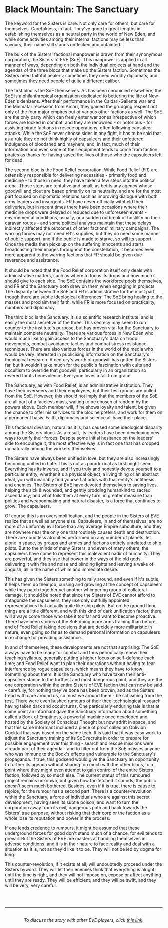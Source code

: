 # Black Mountain: The Sanctuary




<p>
</p>
<p>The keyword for the Sisters is care. Not only care for 
others, but care for themselves. Carefulness, in fact. They've gone to great 
lengths in establishing themselves as a neutral party in the world of New Eden, 
and while some activities among their internal factions may be less than 
savoury, their name still stands unflecked and untainted.</p>
<p>
</p>
<p>The bulk of the Sisters' factional manpower is drawn 
from their synonymous corporation, the Sisters of EVE (SoE). This manpower is 
applied in all manner of ways, depending on both the individual projects at hand 
and the agendas of the three blocs that make up the Sisters faction. Sometimes 
the Sisters need faithful healers; sometimes they need worldly diplomats; and 
sometimes they need people of quite a different caliber.</p>
<p>
</p>
<p>The first bloc is the SoE themselves. As has been 
chronicled elsewhere, the SoE is a philanthropical organization dedicated to 
bettering the life of New Eden's denizens. After their performance in the 
Caldari-Gallente war and the Minmatar recession from Amarr, they gained the 
grudging respect not only of the four major empires but of various other 
factions as well. The SoE are the only party which can freely enter war zones 
irrespective of which forces are locked in combat, and they are renowned - or 
notorious - for assisting pirate factions in rescue operations, often following 
capsuleer attacks. While the SoE never choose sides in any fight, it has to be 
said that as a rule they do not think highly of capsuleers and their unfettered 
indulgence of bloodshed and mayhem; and, in fact, much of their information and 
even some of their equipment tends to come from faction pirates as thanks for 
having saved the lives of those who the capsuleers left for dead.</p>
<p>
</p>
<p>The second bloc is the Food Relief corporation. While 
Food Relief (FR) are ostensibly responsible for delivering necessities - 
primarily food and medicine - to those in need, they have taken a few steps into 
the political arena. Those steps are tentative and small, as befits any agency 
whose goodwill and clout are based primarily on its neutrality, and are for the 
most part focused on diplomatic relations such as improving dialogue with both 
army leaders and insurgents. FR have never officially withheld their deliveries, 
but in recent times there have been occasions where their medicine drops were 
delayed or reduced due to unforeseen events - environmental conditions, usually, 
or a sudden outbreak of hostility on their caravan routes - and some political 
analysts maintain that these delays indirectly affected the outcomes of other 
factions' military campaigns. The warring forces may not need FR's supplies, but 
they do need some manner of public support, and if the public is made to starve, 
so will its support. Once the media then picks up on the suffering innocents and 
starts broadcasting their images throughout the constellation, it becomes even 
more apparent to the warring factions that FR should be given due reverence and 
assistance.</p>
<p>
</p>
<p>It should be noted that the Food Relief corporation 
itself only deals with administrative matters, such as where to focus its drops 
and how much it should give to each side. The SoE contains the workforce pools 
themselves, and FR and the Sanctuary both draw on them when engaging in 
projects. The disparity between the SoE and FR is administrative for the most 
part, though there are subtle ideological differences: The SoE bring healing to 
the masses and proclaim their faith, while FR is more focused on practicality, 
numbers and diplomacy.</p>
<p>
</p>
<p>The third bloc is the Sanctuary. It is a scientific 
research institute, and is easily the most secretive of the three. This secrecy 
may seem to run counter to the institute's purpose, but has proven vital for the 
Sanctuary to maintain complete neutrality. There are various forces in New Eden 
who would much like to gain access to the Sanctuary's data on troop movements, 
combat avoidance tactics and combat stress resistance techniques. There are also 
various forces in the world of the media who would be very interested in 
publicising information on the Sanctuary's theological research. A century's 
worth of goodwill has gotten the Sisters far, but it wouldn't take much for the 
public's fascination with cults and occultism to override that goodwill, 
particularly in an organization so revered for its benevolence. Everyone loves a 
fall from grace.</p>
<p>
</p>
<p>The Sanctuary, as with Food Relief, is an 
administrative institution. They have their overseers and their employees, but 
their test groups are pulled from the SoE. However, this should not imply that 
the members of the SoE are all part of a faceless mass, waiting to be chosen at 
random by the powers above. Each member will, if he shows loyalty and talent, be 
given the chance to offer his services to the bloc he prefers, and work for them 
on a permanent basis. Faith, diplomacy and science all have their place.</p>
<p>
</p>
<p>This factional division, natural as it is, has caused 
some ideological disparity among the Sisters blocs. As a result, its leaders 
have been developing new ways to unify their forces. Despite some initial 
hesitance on the leaders' side to encourage it, the most effective way is in 
fact one that has cropped up naturally among the workers themselves.</p>
<p>
</p>
<p>The Sisters have always been unified in love, but they 
are also increasingly becoming unified in hate. This is not as paradoxical as 
first might seem. Everything has its inverse, and if you truly and honestly 
devote yourself to a particular entity, whether it's a physical object, a living 
thing or an abstract ideal, you will invariably find yourself at odds with that 
entity's antithesis and enemies. The Sisters of EVE have devoted themselves to 
saving lives, helping the sick &amp; wounded, and gently prodding humankind to 
sacred ascendancy; and what foils them at every turn, in greater measure than 
politics and weaponmaking and natural disaster, is a force that continues to 
grow: The capsuleers.</p>
<p>
</p>
<p>Of course this is an oversimplification, and the 
people in the Sisters of EVE realize that as well as anyone else. Capsuleers, in 
and of themselves, are no more of a uniformly evil force than any average Empire 
subculture, and they are nowhere near the only one that routinely causes death 
and destruction. There are countless atrocities performed on any number of 
planets, let alone in space, by groups and armies and factions entirely 
unrelated to ship pilots. But to the minds of many Sisters, and even of many 
others, the capsuleers have come to represent this malevolent nadir of humanity: 
They are powerful, and they use that power in the ways of the old gods, 
delivering it with fire and noise and blinding lights and leaving a wake of 
anguish, all in the name of whim and immediate desire.</p>
<p>
</p>
<p>This has given the Sisters something to rally around, 
and even if it's subtle, it helps them do their job, cursing and growling at the 
concept of capsuleers while they patch together yet another whimpering group of 
collateral damage. It should be noted that since the Sisters of EVE cannot 
afford to antagonize the capsuleers, they use only dutifully appointed 
representatives that actually quite like ship pilots. But on the ground floor, 
things are a little different, and with this kind of dark unification factor, 
there will always come those who take it too far and want to become proactive. 
There have been stories of the SoE doing more arms training than before, and of 
Food Relief taking decisions that are decidely more militaristic in nature, even 
going so far as to demand personal information on capsuleers in exchange for 
providing assistance.</p>
<p>
</p>
<p>In and of themselves, these developments are not that 
surprising: The SoE always have to be ready for combat and thus periodically 
renew their teaching syllabus, generally putting a higher focus on self-defence 
each time; and Food Relief want to plan their operations without having to fear 
interference by rogue capsuleers, which means they have to know something about 
them. It is the Sanctuary who have taken their anti-capsuleer stance to the 
furthest and most dangerous point, and they are the one corporation within the 
entire Sisters of EVE faction that can now be said - carefully, for nothing 
they've done has been proven, and as the Sisters tread with care around us, so 
must we around them - be schisming from the rest. There were even hushed rumours 
of their theo-technological research having taken dark and occult turns. One 
particularly enduring tale is that at some point an informant gave the Sanctuary 
information about something called a Book of Emptiness, a powerful machine once 
developed and hosted by the Society of Conscious Thought but now adrift in 
space, and that this same informant included a piece of proof called an Oblivion 
Cocktail that was based on the same tech. It is said that it was easy work to 
adjust the Sanctuary training of its SoE recruits in order to prepare for 
possible engagement over this thing - search and rescue missions were already 
part of their agenda - and to filter out from the SoE masses anyone who was 
immune to the Book's effects and vulnerable to the Sanctuary's propaganda. If 
true, this godsend would give the Sanctuary an opportunity to further its agenda 
without sharing too much with the other blocs, to a point where they might even 
attempt to gain control of the entire Sisters faction, followed by so much else. 
The current status of this rumoured project remains unknown, but given how 
far-fetched it sounds, the public doesn't seem much bothered. Besides, even if 
it is true, there is cause to rejoice, for the rumour has a second part: There 
is a counter-revolution within the Sanctuary, a force of individuals who are 
against this secret development, having seen its subtle poison, and want to turn 
the corporation away from its evil, dangerous path and back towards the Sisters' 
true purpose, without risking that their corp or the faction as a whole lose its 
reputation and power in the process.</p>
<p>
</p>
<p>If one lends credence to rumours, it might be assumed 
that these underground forces for good don't stand much of a chance, for evil 
tends to prevail. But the Sisters of EVE are masters at handling themselves in 
adverse conditions, and it is in their nature to face reality and deal with a 
situation as it is, not as they'd like it to be. They will not be led by dogma 
for long.</p>
<p>
</p>
<p>This counter-revolution, if it exists at all, will 
undoubtedly proceed under the Sisters byword. They will let their enemies think 
that everything is alright until the time is right, and they will not impose on, 
expose or affect anything until they are ready. They will be efficient, and they 
will be swift, and they will be very, very careful.</p>





<br><br>

<hr>
<p align="CENTER"><br>
<i>To discuss the story with other EVE players, click <a href="http://myeve.eve-online.com/ingameboard.asp?a=topic&amp;threadID=678085">this link</a>.</i>
</p> 


                            
                        
